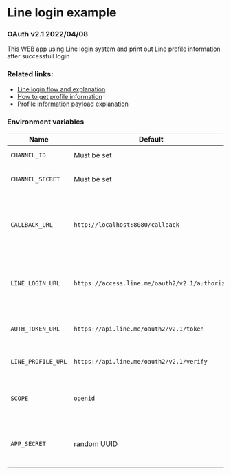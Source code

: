 # Line login example

### OAuth v2.1 2022/04/08

This WEB app using Line login system and print out Line profile information after successfull login

### Related links:

- [Line login flow and explanation](https://developers.line.biz/en/docs/line-login/integrate-line-login/)
- [How to get profile information](https://developers.line.biz/en/docs/line-login/verify-id-token)
- [Profile information payload explanation](https://developers.line.biz/en/docs/line-login/verify-id-token/#payload) 

### Environment variables

|Name|Default|Explanation|
|--|--|--|
|`CHANNEL_ID`|Must be set|[Line App](https://developers.line.biz/en/docs/messaging-api/getting-started/) channel id|
|`CHANNEL_SECRET`|Must be set|Line App channel secret|x|
|`CALLBACK_URL`|`http://localhost:8080/callback`|Callback URL for your web service (also redirect URL)|v|
|`LINE_LOGIN_URL`|`https://access.line.me/oauth2/v2.1/authorize`|URL to redirect user request to Line login page|v|
|`AUTH_TOKEN_URL`|`https://api.line.me/oauth2/v2.1/token`|URL to get token to be able get profile data|v|
|`LINE_PROFILE_URL`|`https://api.line.me/oauth2/v2.1/verify`|URL to get user profile data|v|
|`SCOPE`|`openid`|Determines [what profile data](https://developers.line.biz/en/docs/line-login/integrate-line-login/#scopes) allowed to be taken|
|`APP_SECRET`|random UUID|Application secret key to be able generate sessions|